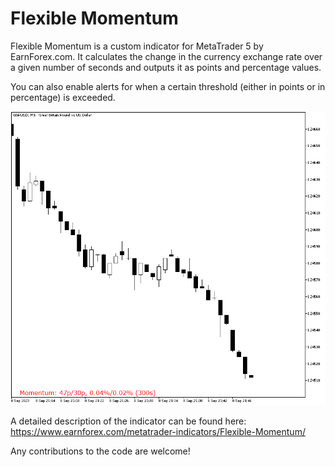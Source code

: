 # Flexible Momentum

Flexible Momentum is a custom indicator for MetaTrader 5 by EarnForex.com. It calculates the change in the currency exchange rate over a given number of seconds and outputs it as points and percentage values.

You can also enable alerts for when a certain threshold (either in points or in percentage) is exceeded.

![Flexible Momentum indicator signals a large price change  a EUR/USD chart over the GBP/USD chart](https://github.com/EarnForex/FlexibleMomentum/blob/main/README_Images/flexible-momentum-signals-large-price-change-mt5.png)

A detailed description of the indicator can be found here:
https://www.earnforex.com/metatrader-indicators/Flexible-Momentum/

Any contributions to the code are welcome!
